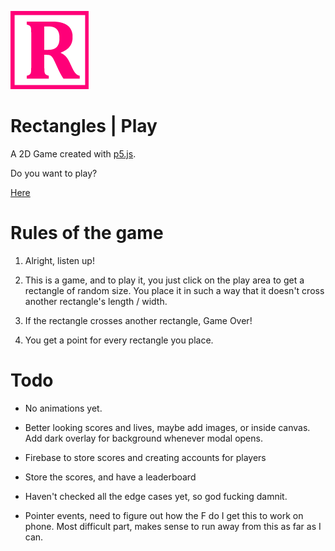 ![Logo](./img/favicon.png)
# Rectangles | Play

A 2D Game created with [p5.js](https://p5js.org/).

Do you want to play?

[Here](https://toxdes.github.io/rectangles)

# Rules of the game

1. Alright, listen up!

2. This is a game, and to play it, you just click on the play area to get a rectangle of random size. You place it in such a way that it doesn't cross another rectangle's length / width.

3. If the rectangle crosses another rectangle, Game Over!

4. You get a point for every rectangle you place.

# Todo

- No animations yet.

- Better looking scores and lives, maybe add images, or inside canvas. Add dark overlay for background whenever modal opens.

- Firebase to store scores and creating accounts for players

- Store the scores, and have a leaderboard

- Haven't checked all the edge cases yet, so god fucking damnit.

- Pointer events, need to figure out how the F do I get this to work on phone. Most difficult part, makes sense to run away from this as far as I can.
